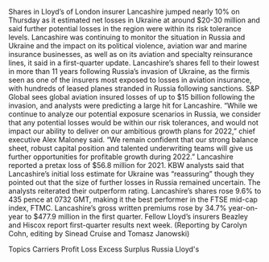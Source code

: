 Shares in Lloyd’s of London insurer Lancashire jumped nearly 10% on Thursday as it estimated net losses in Ukraine at around $20-30 million and said further potential losses in the region were within its risk tolerance levels.
Lancashire was continuing to monitor the situation in Russia and Ukraine and the impact on its political violence, aviation war and marine insurance businesses, as well as on its aviation and specialty reinsurance lines, it said in a first-quarter update.
Lancashire’s shares fell to their lowest in more than 11 years following Russia’s invasion of Ukraine, as the firmis seen as one of the insurers most exposed to losses in aviation insurance, with hundreds of leased planes stranded in Russia following sanctions.
S&P Global sees global aviation insured losses of up to $15 billion following the invasion, and analysts were predicting a large hit for Lancashire.
“While we continue to analyze our potential exposure scenarios in Russia, we consider that any potential losses would be within our risk tolerances, and would not impact our ability to deliver on our ambitious growth plans for 2022,” chief executive Alex Maloney said.
“We remain confident that our strong balance sheet, robust capital position and talented underwriting teams will give us further opportunities for profitable growth during 2022.”
Lancashire reported a pretax loss of $56.8 million for 2021.
KBW analysts said that Lancashire’s initial loss estimate for Ukraine was “reassuring” though they pointed out that the size of further losses in Russia remained uncertain. The analysts reiterated their outperform rating.
Lancashire’s shares rose 9.6% to 435 pence at 0732 GMT, making it the best performer in the FTSE mid-cap index, FTMC.
Lancashire’s gross written premiums rose by 34.7% year-on-year to $477.9 million in the first quarter.
Fellow Lloyd’s insurers Beazley and Hiscox report first-quarter results next week.
(Reporting by Carolyn Cohn, editing by Sinead Cruise and Tomasz Janowski)

Topics
Carriers
Profit Loss
Excess Surplus
Russia
Lloyd's
